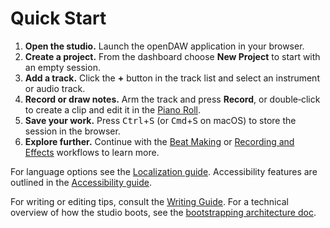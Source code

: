# Quick Start

1. **Open the studio.** Launch the openDAW application in your browser.
2. **Create a project.** From the dashboard choose **New Project** to start with an empty session.
3. **Add a track.** Click the **+** button in the track list and select an instrument or audio track.
4. **Record or draw notes.** Arm the track and press **Record**, or double‑click to create a clip and edit it in the [Piano Roll](features/piano-roll.md).
5. **Save your work.** Press <kbd>Ctrl</kbd>+<kbd>S</kbd> (or <kbd>Cmd</kbd>+<kbd>S</kbd> on macOS) to store the session in the browser.
6. **Explore further.** Continue with the [Beat Making](workflows/beat.md) or [Recording and Effects](workflows/record-and-fx.md) workflows to learn more.

For language options see the [Localization guide](localization.md). Accessibility features are outlined in the [Accessibility guide](accessibility.md).

For writing or editing tips, consult the
[Writing Guide](../docs-dev/style/writing-guide.md). For a technical
overview of how the studio boots, see the
[bootstrapping architecture doc](../docs-dev/architecture/bootstrap.md).
